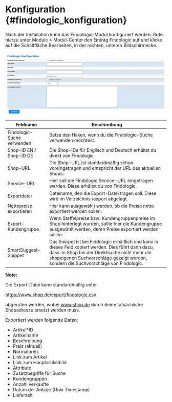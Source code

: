 # Konfiguration {#findologic_konfiguration}

Nach der Installation kann das Findologic-Modul konfiguriert werden. Rufe hierzu unter Module \> Modul-Center den Eintrag Findologic auf und klicke auf die Schaltfläche Bearbeiten, in der rechten, unteren Bildschirmecke.

![](Bilder/findologic/findologic_konfiguration.png "Konfigurationsseite des Findologic-Moduls")

|Feldname|Beschreibung|
|--------|------------|
|Findologic-Suche verwenden|Setze den Haken, wenn du die Findologic-Suche verwenden möchtest.|
|Shop-ID EN / Shop-ID DE|Die Shop-IDs für Englisch und Deutsch erhältst du direkt von Findologic.|
|Shop-URL|Die Shop-URL ist standardmäßig schon voreingetragen und entspricht der URL des aktuellen Shops.|
|Service-URL|Hier soll die Findologic Service-URL eingetragen werden. Diese erhältst du von Findologic.|
|Exportdatei|Dateiname, den die Export-Datei tragen soll. Diese wird im Verzeichnis /export abgelegt.|
|Nettopreise exportieren|Hier kann ausgewählt werden, ob die Preise netto exportiert werden sollen.|
|Export-Kundengruppe|Wenn Staffelpreise bzw. Kundengruppenpreise im Shop hinterlegt wurden, sollte hier die Kundengruppe ausgewählt werden, deren Preise exportiert werden sollen.|
|SmartSuggest-Snippet|Das Snippet ist bei Findologic erhältlich und kann in dieses Feld kopiert werden. Dies führt dann dazu, dass im Shop bei der Direktsuche nicht mehr die shopeigenen Suchvorschläge gezeigt werden, sondern die Suchvorschläge von Findologic.|

**Note:**

Die Export-Datei kann standardmäßig unter

https://www.shop.de/export/findologic.csv

abgerufen werden, wobei www.shop.de durch deine tatsächliche Shopadresse ersetzt werden muss.

Exportiert werden folgende Daten:

-   Artikel\*ID
-   Artikelname
-   Beschreibung
-   Preis \(aktuell\)
-   Normalpreis
-   Link zum Artikel
-   Link zum Hauptartikelbild
-   Attribute
-   Zusatzbegriffe für Suche
-   Kundengruppen
-   Anzahl verkaufte
-   Datum der Anlage \(Unix Timestamp\)
-   Lieferzeit




